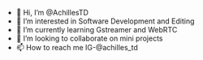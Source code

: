 - 👋 Hi, I’m @AchillesTD
- 👀 I’m interested in Software Development and Editing
- 🌱 I’m currently learning Gstreamer and WebRTC
- 💞️ I’m looking to collaborate on mini projects
- 📫 How to reach me IG-@achilles_td

<!---
AchillesTD/AchillesTD is a ✨ special ✨ repository because its `README.md` (this file) appears on your GitHub profile.
You can click the Preview link to take a look at your changes.
--->
